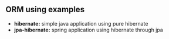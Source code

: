 ## ORM using examples
- <b>hibernate:</b> simple java application using pure hibernate
- <b>jpa-hibernate:</b> spring application using hibernate through jpa